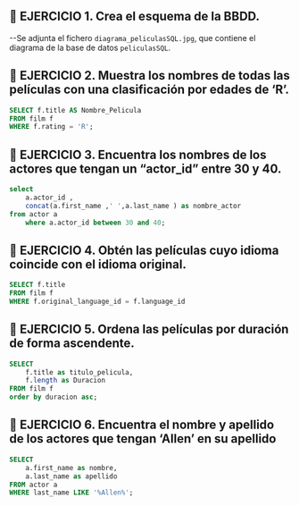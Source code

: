 ## 📘 EJERCICIO 1. Crea el esquema de la BBDD.  
--Se adjunta el fichero `diagrama_peliculasSQL.jpg`, que contiene el diagrama de la base de datos `peliculasSQL`.  

## 📘 EJERCICIO 2. Muestra los nombres de todas las películas con una clasificación por edades de ‘Rʼ.  

```sql
SELECT f.title AS Nombre_Pelicula
FROM film f
WHERE f.rating = 'R';
```

## 📘 EJERCICIO 3. Encuentra los nombres de los actores que tengan un “actor_idˮ entre 30 y 40.

```sql
select 
	a.actor_id ,
	concat(a.first_name ,' ',a.last_name ) as nombre_actor
from actor a 
	where a.actor_id between 30 and 40;
```

## 📘 EJERCICIO 4. Obtén las películas cuyo idioma coincide con el idioma original.

```sql
SELECT f.title 
FROM film f 
WHERE f.original_language_id = f.language_id 
```

## 📘 EJERCICIO 5. Ordena las películas por duración de forma ascendente.

```sql
SELECT 
	f.title as titulo_pelicula,
	f.length as Duracion
FROM film f 
order by duracion asc;
```

## 📘 EJERCICIO 6. Encuentra el nombre y apellido de los actores que tengan ‘Allenʼ en su apellido

```sql
SELECT 
	a.first_name as nombre, 
	a.last_name as apellido
FROM actor a 
WHERE last_name LIKE '%Allen%';
```






